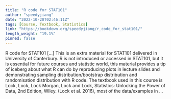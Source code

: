 ```yaml
---
title: "R code for STAT101"
author: "speedyjiang"
date: "2022-10-20T02:46:11Z"
tags: [Course, Textbook, Statistics]
link: "https://bookdown.org/speedyjiang/r_code_for_stat101/"
length_weight: "19.1%"
pinned: false
---
```


R code for STAT101 [...] This is an extra material for STAT101 delivered in University of Canterbury. R is not introduced or accessed in STAT101, but it is essential for future courses and statistic world, this material provides a tip of iceberg about what R can do by reproducing plots in lecture slides and demonstrating sampling distribution/bootstrap distribution and randomisation distribution with R code. The textbook used in this course is Lock, Lock, Lock Morgan, Lock and Lock, Statistics: Unlocking the Power of Data, 2nd Edition, Wiley. (Lock et al. 2016), most of the data/examples in ...
